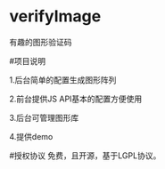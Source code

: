 # verifyImage
有趣的图形验证码

#项目说明

1.后台简单的配置生成图形阵列

2.前台提供JS API基本的配置方便使用

3.后台可管理图形库

4.提供demo

#授权协议
免费，且开源，基于LGPL协议。
